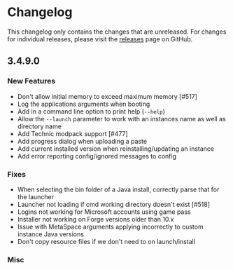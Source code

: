 # Changelog

This changelog only contains the changes that are unreleased. For changes for individual releases, please visit the
[releases](https://github.com/ATLauncher/ATLauncher/releases) page on GitHub.

## 3.4.9.0

### New Features
- Don't allow initial memory to exceed maximum memory [#517]
- Log the applications arguments when booting
- Add in a command line option to print help (`--help`)
- Allow the `--launch` parameter to work with an instances name as well as directory name
- Add Technic modpack support [#477]
- Add progress dialog when uploading a paste
- Add current installed version when reinstalling/updating an instance
- Add error reporting config/ignored messages to config

### Fixes
- When selecting the bin folder of a Java install, correctly parse that for the launcher
- Launcher not loading if cmd working directory doesn't exist [#518]
- Logins not working for Microsoft accounts using game pass
- Installer not working on Forge versions older than 10.x
- Issue with MetaSpace arguments applying incorrectly to custom instance Java versions
- Don't copy resource files if we don't need to on launch/install

### Misc
